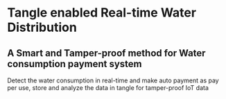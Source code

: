 # Tangle enabled Real-time Water Distribution
## A Smart and Tamper-proof method for Water consumption payment system
Detect the water consumption in real-time and make auto payment as pay per use, store and analyze the data in tangle for tamper-proof IoT data
